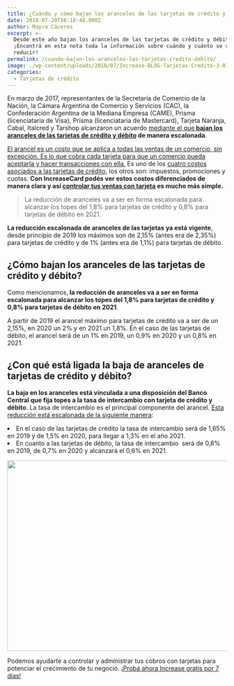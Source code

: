 ```yaml
---
title: ¿Cuándo y cómo bajan los aranceles de las tarjetas de crédito y débito?
date: 2018-07-20T16:18:48.000Z
author: Mayra Cáceres
excerpt: >-
  Desde este año bajan los aranceles de las tarjetas de crédito y débito.
  ¡Encontrá en esta nota toda la información sobre cuándo y cuánto se van a
  reducir! 
permalink: /cuando-bajan-los-aranceles-las-tarjetas-credito-debito/
image: ./wp-content/uploads/2018/07/Increase-BLOG-Tarjetas-Credito-3-011.png
categories:
  - Tarjetas de crédito
---
```

<span style="font-weight: 400;">En marzo de 2017, representantes de la Secretaría de Comercio de la Nación, la Cámara Argentina de Comercio y Servicios (CAC), la Confederación Argentina de la Mediana Empresa (CAME), Prisma (licenciataria de Visa), Prisma (licenciataria de Mastercard), Tarjeta Naranja, Cabal, Italcred y Tarshop alcanzaron un acuerdo </span>[<span style="font-weight: 400;">mediante el que<strong> bajan los aranceles de las tarjetas de crédito y débito</strong></span>](https://increasecard.com/nuevos-aranceles-de-tarjetas-de-credito-y-debito/)<span style="font-weight: 400;"><strong> de manera escalonada</strong>.</span>

 <span style="font-weight: 400;"><a href="https://twitter.com/intent/tweet?text=El arancel es un costo que se aplica a todas las ventas de un comercio, sin excepción. Es lo que cobra cada tarjeta para que un comercio pueda aceptarla y hacer transacciones con ella. @increase_ar&url=https://increasecard.com/cuando-bajan-los-aranceles-las-tarjetas-credito-debito/" class="ic-twitter-quote-link">El arancel es un costo que se aplica a todas las ventas de un comercio, sin excepción. Es lo que cobra cada tarjeta para que un comercio pueda aceptarla y hacer transacciones con ella.</a> Es uno de los </span>[<span style="font-weight: 400;">cuatro costos asociados a las tarjetas de crédito</span>](https://increasecard.com/los-comercios-y-las-tarjetas-de-credito-los-4-costos-asociados/)<span style="font-weight: 400;">, los otros son: impuestos, promociones y cuotas. <strong>Con IncreaseCard podés ver estos costos diferenciados de manera clara y así </strong></span>**[controlar tus ventas con tarjeta](https://increasecard.com/controla-tus-ventas-tarjeta-increasecard/) es mucho más simple.**

> <span style="font-weight: 400;">La reducción de aranceles va a ser en forma escalonada para alcanzar los topes del 1,8% para tarjetas de crédito y 0,8% para tarjetas de débito en 2021.</span>

<span style="font-weight: 400;"><strong>La reducción escalonada de aranceles de las tarjetas ya está vigente</strong>, desde principio de 2019 los máximos son de 2,15% (antes era de 2,35%) para tarjetas de crédito y de 1% (antes era de 1,1%) para tarjetas de débito. </span>

## **¿Cómo bajan los aranceles de las tarjetas de crédito y débito?**

<span style="font-weight: 400;">Como mencionamos,<strong> la reducción de aranceles va a ser en forma escalonada para alcanzar los topes del 1,8% para tarjetas de crédito y 0,8% para tarjetas de débito en 2021</strong>.</span>

<span style="font-weight: 400;">A partir de 2019 el arancel máximo para tarjetas de crédito va a ser de un 2,15%, en 2020 un 2% y en 2021 un 1,8%. En el caso de las tarjetas de débito, el arancel será de un 1% en 2019, un 0,9% en 2020 y un 0,8% en 2021.</span>

## **¿Con qué está ligada la baja de aranceles de tarjetas de crédito y débito?**

<span style="font-weight: 400;"><strong>La baja en los aranceles está vinculada a una disposición del Banco Central que fija topes a la tasa de intercambio con tarjeta de crédito y débito</strong>. La tasa de intercambio es el principal componente del arancel. </span>[<span style="font-weight: 400;">Esta reducción está escalonada de la siguiente manera</span>](http://www.bcra.gov.ar/Noticias/Noticia_directorio.asp)<span style="font-weight: 400;">:</span>

<li style="font-weight: 400;">
  <span style="font-weight: 400;">En el caso de las tarjetas de crédito la tasa de intercambio será de 1,65% en 2019 y de 1,5% en 2020, para llegar a 1,3% en el año 2021.</span>
</li>
<li style="font-weight: 400;">
  <span style="font-weight: 400;">En cuanto a las tarjetas de débito, la tasa de intercambio  será de 0,8% en 2019, de 0,7% en 2020 y alcanzará el 0,6% en 2021.</span>
</li>

[<img class="aligncenter wp-image-4735 size-full" src="https://d1nzec96y7u1ro.cloudfront.net/wp-content/uploads/2018/08/07165336/Banner-News-01.png" alt="" width="885" height="437" srcset="https://d1nzec96y7u1ro.cloudfront.net/wp-content/uploads/2018/08/07165336/Banner-News-01.png 885w, https://d1nzec96y7u1ro.cloudfront.net/wp-content/uploads/2018/08/07165336/Banner-News-01-300x148.png 300w, https://d1nzec96y7u1ro.cloudfront.net/wp-content/uploads/2018/08/07165336/Banner-News-01-768x379.png 768w" sizes="(max-width: 885px) 100vw, 885px" />](http://bit.ly/2DrQpMd)

<span style="font-weight: 400;">Podemos ayudarte a controlar y administrar tus cobros con tarjetas para potenciar el crecimiento de tu negocio. </span>[<span style="font-weight: 400;">¡Probá ahora Increase gratis por 7 días!</span>](http://bit.ly/2DrQpMd)
